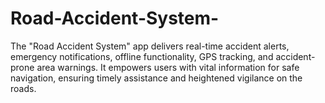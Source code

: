 # Road-Accident-System-
The "Road Accident System" app delivers real-time accident alerts, emergency notifications, offline functionality, GPS tracking, and accident-prone area warnings. It empowers users with vital information for safe navigation, ensuring timely assistance and heightened vigilance on the roads.
